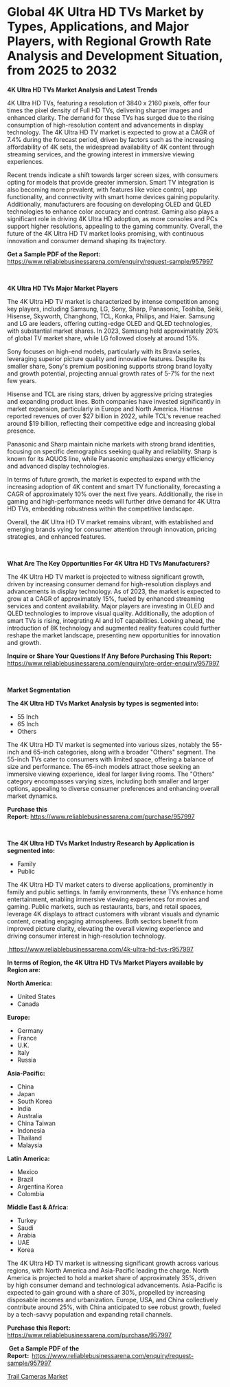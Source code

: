 <p><h1>Global 4K Ultra HD TVs Market by Types, Applications, and Major Players, with Regional Growth Rate Analysis and Development Situation, from 2025 to 2032</h1></p><p><strong>4K Ultra HD TVs Market Analysis and Latest Trends</strong></p>
<p><p>4K Ultra HD TVs, featuring a resolution of 3840 x 2160 pixels, offer four times the pixel density of Full HD TVs, delivering sharper images and enhanced clarity. The demand for these TVs has surged due to the rising consumption of high-resolution content and advancements in display technology. The 4K Ultra HD TV market is expected to grow at a CAGR of 7.4% during the forecast period, driven by factors such as the increasing affordability of 4K sets, the widespread availability of 4K content through streaming services, and the growing interest in immersive viewing experiences.</p><p>Recent trends indicate a shift towards larger screen sizes, with consumers opting for models that provide greater immersion. Smart TV integration is also becoming more prevalent, with features like voice control, app functionality, and connectivity with smart home devices gaining popularity. Additionally, manufacturers are focusing on developing OLED and QLED technologies to enhance color accuracy and contrast. Gaming also plays a significant role in driving 4K Ultra HD adoption, as more consoles and PCs support higher resolutions, appealing to the gaming community. Overall, the future of the 4K Ultra HD TV market looks promising, with continuous innovation and consumer demand shaping its trajectory.</p></p>
<p><strong>Get a Sample PDF of the Report:&nbsp;</strong> <a href="https://www.reliablebusinessarena.com/enquiry/request-sample/957997?utm_campaign=2041&utm_medium=2&utm_source=Github&utm_content=ia&utm_term=06022025&utm_id=4k-ultra-hd-tvs">https://www.reliablebusinessarena.com/enquiry/request-sample/957997</a></p>
<p>&nbsp;</p>
<p><strong>4K Ultra HD TVs Major Market Players</strong></p>
<p><p>The 4K Ultra HD TV market is characterized by intense competition among key players, including Samsung, LG, Sony, Sharp, Panasonic, Toshiba, Seiki, Hisense, Skyworth, Changhong, TCL, Konka, Philips, and Haier. Samsung and LG are leaders, offering cutting-edge OLED and QLED technologies, with substantial market shares. In 2023, Samsung held approximately 20% of global TV market share, while LG followed closely at around 15%.</p><p>Sony focuses on high-end models, particularly with its Bravia series, leveraging superior picture quality and innovative features. Despite its smaller share, Sony's premium positioning supports strong brand loyalty and growth potential, projecting annual growth rates of 5-7% for the next few years.</p><p>Hisense and TCL are rising stars, driven by aggressive pricing strategies and expanding product lines. Both companies have invested significantly in market expansion, particularly in Europe and North America. Hisense reported revenues of over $27 billion in 2022, while TCL's revenue reached around $19 billion, reflecting their competitive edge and increasing global presence.</p><p>Panasonic and Sharp maintain niche markets with strong brand identities, focusing on specific demographics seeking quality and reliability. Sharp is known for its AQUOS line, while Panasonic emphasizes energy efficiency and advanced display technologies.</p><p>In terms of future growth, the market is expected to expand with the increasing adoption of 4K content and smart TV functionality, forecasting a CAGR of approximately 10% over the next five years. Additionally, the rise in gaming and high-performance needs will further drive demand for 4K Ultra HD TVs, embedding robustness within the competitive landscape. </p><p>Overall, the 4K Ultra HD TV market remains vibrant, with established and emerging brands vying for consumer attention through innovation, pricing strategies, and enhanced features.</p></p>
<p>&nbsp;</p>
<p><strong>What Are The Key Opportunities For 4K Ultra HD TVs Manufacturers?</strong></p>
<p><p>The 4K Ultra HD TV market is projected to witness significant growth, driven by increasing consumer demand for high-resolution displays and advancements in display technology. As of 2023, the market is expected to grow at a CAGR of approximately 15%, fueled by enhanced streaming services and content availability. Major players are investing in OLED and QLED technologies to improve visual quality. Additionally, the adoption of smart TVs is rising, integrating AI and IoT capabilities. Looking ahead, the introduction of 8K technology and augmented reality features could further reshape the market landscape, presenting new opportunities for innovation and growth.</p></p>
<p><strong>Inquire or Share Your Questions If Any Before Purchasing This Report:</strong> <a href="https://www.reliablebusinessarena.com/enquiry/pre-order-enquiry/957997?utm_campaign=2041&utm_medium=2&utm_source=Github&utm_content=ia&utm_term=06022025&utm_id=4k-ultra-hd-tvs">https://www.reliablebusinessarena.com/enquiry/pre-order-enquiry/957997</a></p>
<p>&nbsp;</p>
<p><strong>Market Segmentation</strong></p>
<p><strong>The 4K Ultra HD TVs Market Analysis by types is segmented into:</strong></p>
<p><ul><li>55 Inch</li><li>65 Inch</li><li>Others</li></ul></p>
<p><p>The 4K Ultra HD TV market is segmented into various sizes, notably the 55-inch and 65-inch categories, along with a broader "Others" segment. The 55-inch TVs cater to consumers with limited space, offering a balance of size and performance. The 65-inch models attract those seeking an immersive viewing experience, ideal for larger living rooms. The "Others" category encompasses varying sizes, including both smaller and larger options, appealing to diverse consumer preferences and enhancing overall market dynamics.</p></p>
<p><strong>Purchase this Report:&nbsp;</strong><a href="https://www.reliablebusinessarena.com/purchase/957997?utm_campaign=2041&utm_medium=2&utm_source=Github&utm_content=ia&utm_term=06022025&utm_id=4k-ultra-hd-tvs">https://www.reliablebusinessarena.com/purchase/957997</a></p>
<p>&nbsp;</p>
<p><strong>The 4K Ultra HD TVs Market Industry Research by Application is segmented into:</strong></p>
<p><ul><li>Family</li><li>Public</li></ul></p>
<p><p>The 4K Ultra HD TV market caters to diverse applications, prominently in family and public settings. In family environments, these TVs enhance home entertainment, enabling immersive viewing experiences for movies and gaming. Public markets, such as restaurants, bars, and retail spaces, leverage 4K displays to attract customers with vibrant visuals and dynamic content, creating engaging atmospheres. Both sectors benefit from improved picture clarity, elevating the overall viewing experience and driving consumer interest in high-resolution technology.</p></p>
<p><a href="https://www.reliablebusinessarena.com/4k-ultra-hd-tvs-r957997?utm_campaign=2041&utm_medium=2&utm_source=Github&utm_content=ia&utm_term=06022025&utm_id=4k-ultra-hd-tvs">&nbsp;https://www.reliablebusinessarena.com/4k-ultra-hd-tvs-r957997</a></p>
<p><strong>In terms of Region, the 4K Ultra HD TVs Market Players available by Region are:</strong></p>
<p>
    <p> <strong> North America: </strong>
        <ul>
            <li>United States</li>
            <li>Canada</li>
        </ul>
        </p> 
    <p> <strong> Europe: </strong>
        <ul>
            <li>Germany</li>
            <li>France</li>
            <li>U.K.</li>
            <li>Italy</li>
            <li>Russia</li>
        </ul>
        </p> 
    <p> <strong> Asia-Pacific: </strong>
        <ul>
            <li>China</li>
            <li>Japan</li>
            <li>South Korea</li>
            <li>India</li>
            <li>Australia</li>
            <li>China Taiwan</li>
            <li>Indonesia</li>
            <li>Thailand</li>
            <li>Malaysia</li>
        </ul>
        </p> 
    <p> <strong> Latin America: </strong>
        <ul>
            <li>Mexico</li>
            <li>Brazil</li>
            <li>Argentina Korea</li>
            <li>Colombia</li>
        </ul>
        </p> 
    <p> <strong> Middle East & Africa: </strong>
        <ul>
            <li>Turkey</li>
            <li>Saudi</li>
            <li>Arabia</li>
            <li>UAE</li>
            <li>Korea</li>
        </ul>
    </p>
    </p>
<p><p>The 4K Ultra HD TV market is witnessing significant growth across various regions, with North America and Asia-Pacific leading the charge. North America is projected to hold a market share of approximately 35%, driven by high consumer demand and technological advancements. Asia-Pacific is expected to gain ground with a share of 30%, propelled by increasing disposable incomes and urbanization. Europe, USA, and China collectively contribute around 25%, with China anticipated to see robust growth, fueled by a tech-savvy population and expanding retail channels.</p></p>
<p><strong>Purchase this Report: </strong><a href="https://www.reliablebusinessarena.com/purchase/957997?utm_campaign=2041&utm_medium=2&utm_source=Github&utm_content=ia&utm_term=06022025&utm_id=4k-ultra-hd-tvs">https://www.reliablebusinessarena.com/purchase/957997</a></p>
<p>&nbsp;<strong>Get a Sample PDF of the Report:&nbsp;&nbsp;</strong><a href="https://www.reliablebusinessarena.com/enquiry/request-sample/957997?utm_campaign=2041&utm_medium=2&utm_source=Github&utm_content=ia&utm_term=06022025&utm_id=4k-ultra-hd-tvs">https://www.reliablebusinessarena.com/enquiry/request-sample/957997</a></p>
<p><strong></strong></p>
<p><p><a href="https://github.com/irfadac/Market-Research-Report-List-5/blob/main/trail-cameras-market.md?utm_campaign=2041&utm_medium=2&utm_source=Github&utm_content=ia&utm_term=06022025&utm_id=4k-ultra-hd-tvs">Trail Cameras Market</a></p></p>